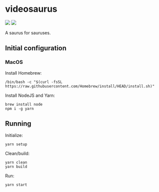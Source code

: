 # videosaurus
[![](https://img.shields.io/badge/electron-v10.0.0-brightgreen)](https://www.electronjs.org/)
[![](https://img.shields.io/badge/react-v16.13.1-brightgreen)](https://reactjs.org/)
 
A saurus for sauruses.
## Initial configuration
### MacOS
Install Homebrew:

    /bin/bash -c "$(curl -fsSL https://raw.githubusercontent.com/Homebrew/install/HEAD/install.sh)"
Install NodeJS and Yarn:

    brew install node
    npm i -g yarn

## Running
Initialize:

    yarn setup
Clean/build:

    yarn clean
    yarn build
Run:

    yarn start
